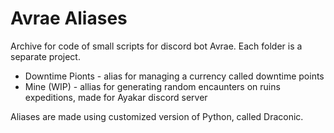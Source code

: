 # Avrae Aliases
Archive for code of small scripts for discord bot Avrae. Each folder is a separate project.

- Downtime Pionts - alias for managing a currency called downtime points
- Mine (WIP) - allias for generating random encaunters on ruins expeditions, made for Ayakar discord server

Aliases are made using customized version of Python, called Draconic.